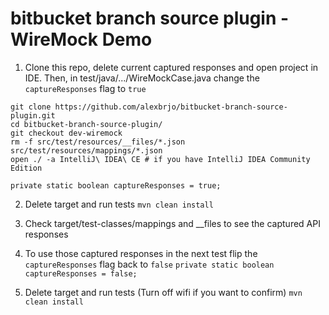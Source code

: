 bitbucket branch source plugin - WireMock Demo
==============================================
1. Clone this repo, delete current captured responses and open project in IDE. Then, in test/java/.../WireMockCase.java change the `captureResponses` flag to `true`
```
git clone https://github.com/alexbrjo/bitbucket-branch-source-plugin.git
cd bitbucket-branch-source-plugin/
git checkout dev-wiremock
rm -f src/test/resources/__files/*.json src/test/resources/mappings/*.json
open ./ -a IntelliJ\ IDEA\ CE # if you have IntelliJ IDEA Community Edition
```
```
private static boolean captureResponses = true;
```

2. Delete target and run tests
``` mvn clean install ```

3. Check target/test-classes/mappings and __files to see the captured API responses

4. To use those captured responses in the next test flip the `captureResponses` flag back to `false`
``` private static boolean captureResponses = false; ```

5. Delete target and run tests (Turn off wifi if you want to confirm)
``` mvn clean install ```
